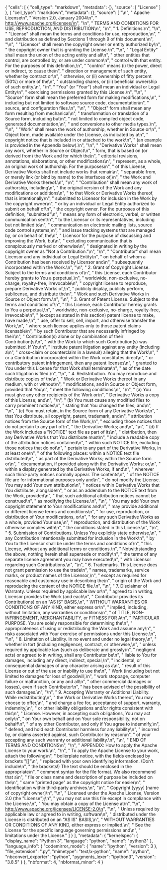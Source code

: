 {
 "cells": [
  {
   "cell_type": "markdown",
   "metadata": {},
   "source": [
    "License"
   ]
  },
  {
   "cell_type": "markdown",
   "metadata": {},
   "source": [
    "\n",
    "                                 Apache License\n",
    "                           Version 2.0, January 2004\n",
    "                        http://www.apache.org/licenses/\n",
    "\n",
    "   TERMS AND CONDITIONS FOR USE, REPRODUCTION, AND DISTRIBUTION\n",
    "\n",
    "   1. Definitions.\n",
    "\n",
    "      \"License\" shall mean the terms and conditions for use, reproduction,\n",
    "      and distribution as defined by Sections 1 through 9 of this document.\n",
    "\n",
    "      \"Licensor\" shall mean the copyright owner or entity authorized by\n",
    "      the copyright owner that is granting the License.\n",
    "\n",
    "      \"Legal Entity\" shall mean the union of the acting entity and all\n",
    "      other entities that control, are controlled by, or are under common\n",
    "      control with that entity. For the purposes of this definition,\n",
    "      \"control\" means (i) the power, direct or indirect, to cause the\n",
    "      direction or management of such entity, whether by contract or\n",
    "      otherwise, or (ii) ownership of fifty percent (50%) or more of the\n",
    "      outstanding shares, or (iii) beneficial ownership of such entity.\n",
    "\n",
    "      \"You\" (or \"Your\") shall mean an individual or Legal Entity\n",
    "      exercising permissions granted by this License.\n",
    "\n",
    "      \"Source\" form shall mean the preferred form for making modifications,\n",
    "      including but not limited to software source code, documentation\n",
    "      source, and configuration files.\n",
    "\n",
    "      \"Object\" form shall mean any form resulting from mechanical\n",
    "      transformation or translation of a Source form, including but\n",
    "      not limited to compiled object code, generated documentation,\n",
    "      and conversions to other media types.\n",
    "\n",
    "      \"Work\" shall mean the work of authorship, whether in Source or\n",
    "      Object form, made available under the License, as indicated by a\n",
    "      copyright notice that is included in or attached to the work\n",
    "      (an example is provided in the Appendix below).\n",
    "\n",
    "      \"Derivative Works\" shall mean any work, whether in Source or Object\n",
    "      form, that is based on (or derived from) the Work and for which the\n",
    "      editorial revisions, annotations, elaborations, or other modifications\n",
    "      represent, as a whole, an original work of authorship. For the purposes\n",
    "      of this License, Derivative Works shall not include works that remain\n",
    "      separable from, or merely link (or bind by name) to the interfaces of,\n",
    "      the Work and Derivative Works thereof.\n",
    "\n",
    "      \"Contribution\" shall mean any work of authorship, including\n",
    "      the original version of the Work and any modifications or additions\n",
    "      to that Work or Derivative Works thereof, that is intentionally\n",
    "      submitted to Licensor for inclusion in the Work by the copyright owner\n",
    "      or by an individual or Legal Entity authorized to submit on behalf of\n",
    "      the copyright owner. For the purposes of this definition, \"submitted\"\n",
    "      means any form of electronic, verbal, or written communication sent\n",
    "      to the Licensor or its representatives, including but not limited to\n",
    "      communication on electronic mailing lists, source code control systems,\n",
    "      and issue tracking systems that are managed by, or on behalf of, the\n",
    "      Licensor for the purpose of discussing and improving the Work, but\n",
    "      excluding communication that is conspicuously marked or otherwise\n",
    "      designated in writing by the copyright owner as \"Not a Contribution.\"\n",
    "\n",
    "      \"Contributor\" shall mean Licensor and any individual or Legal Entity\n",
    "      on behalf of whom a Contribution has been received by Licensor and\n",
    "      subsequently incorporated within the Work.\n",
    "\n",
    "   2. Grant of Copyright License. Subject to the terms and conditions of\n",
    "      this License, each Contributor hereby grants to You a perpetual,\n",
    "      worldwide, non-exclusive, no-charge, royalty-free, irrevocable\n",
    "      copyright license to reproduce, prepare Derivative Works of,\n",
    "      publicly display, publicly perform, sublicense, and distribute the\n",
    "      Work and such Derivative Works in Source or Object form.\n",
    "\n",
    "   3. Grant of Patent License. Subject to the terms and conditions of\n",
    "      this License, each Contributor hereby grants to You a perpetual,\n",
    "      worldwide, non-exclusive, no-charge, royalty-free, irrevocable\n",
    "      (except as stated in this section) patent license to make, have made,\n",
    "      use, offer to sell, sell, import, and otherwise transfer the Work,\n",
    "      where such license applies only to those patent claims licensable\n",
    "      by such Contributor that are necessarily infringed by their\n",
    "      Contribution(s) alone or by combination of their Contribution(s)\n",
    "      with the Work to which such Contribution(s) was submitted. If You\n",
    "      institute patent litigation against any entity (including a\n",
    "      cross-claim or counterclaim in a lawsuit) alleging that the Work\n",
    "      or a Contribution incorporated within the Work constitutes direct\n",
    "      or contributory patent infringement, then any patent licenses\n",
    "      granted to You under this License for that Work shall terminate\n",
    "      as of the date such litigation is filed.\n",
    "\n",
    "   4. Redistribution. You may reproduce and distribute copies of the\n",
    "      Work or Derivative Works thereof in any medium, with or without\n",
    "      modifications, and in Source or Object form, provided that You\n",
    "      meet the following conditions:\n",
    "\n",
    "      (a) You must give any other recipients of the Work or\n",
    "          Derivative Works a copy of this License; and\n",
    "\n",
    "      (b) You must cause any modified files to carry prominent notices\n",
    "          stating that You changed the files; and\n",
    "\n",
    "      (c) You must retain, in the Source form of any Derivative Works\n",
    "          that You distribute, all copyright, patent, trademark, and\n",
    "          attribution notices from the Source form of the Work,\n",
    "          excluding those notices that do not pertain to any part of\n",
    "          the Derivative Works; and\n",
    "\n",
    "      (d) If the Work includes a \"NOTICE\" text file as part of its\n",
    "          distribution, then any Derivative Works that You distribute must\n",
    "          include a readable copy of the attribution notices contained\n",
    "          within such NOTICE file, excluding those notices that do not\n",
    "          pertain to any part of the Derivative Works, in at least one\n",
    "          of the following places: within a NOTICE text file distributed\n",
    "          as part of the Derivative Works; within the Source form or\n",
    "          documentation, if provided along with the Derivative Works; or,\n",
    "          within a display generated by the Derivative Works, if and\n",
    "          wherever such third-party notices normally appear. The contents\n",
    "          of the NOTICE file are for informational purposes only and\n",
    "          do not modify the License. You may add Your own attribution\n",
    "          notices within Derivative Works that You distribute, alongside\n",
    "          or as an addendum to the NOTICE text from the Work, provided\n",
    "          that such additional attribution notices cannot be construed\n",
    "          as modifying the License.\n",
    "\n",
    "      You may add Your own copyright statement to Your modifications and\n",
    "      may provide additional or different license terms and conditions\n",
    "      for use, reproduction, or distribution of Your modifications, or\n",
    "      for any such Derivative Works as a whole, provided Your use,\n",
    "      reproduction, and distribution of the Work otherwise complies with\n",
    "      the conditions stated in this License.\n",
    "\n",
    "   5. Submission of Contributions. Unless You explicitly state otherwise,\n",
    "      any Contribution intentionally submitted for inclusion in the Work\n",
    "      by You to the Licensor shall be under the terms and conditions of\n",
    "      this License, without any additional terms or conditions.\n",
    "      Notwithstanding the above, nothing herein shall supersede or modify\n",
    "      the terms of any separate license agreement you may have executed\n",
    "      with Licensor regarding such Contributions.\n",
    "\n",
    "   6. Trademarks. This License does not grant permission to use the trade\n",
    "      names, trademarks, service marks, or product names of the Licensor,\n",
    "      except as required for reasonable and customary use in describing the\n",
    "      origin of the Work and reproducing the content of the NOTICE file.\n",
    "\n",
    "   7. Disclaimer of Warranty. Unless required by applicable law or\n",
    "      agreed to in writing, Licensor provides the Work (and each\n",
    "      Contributor provides its Contributions) on an \"AS IS\" BASIS,\n",
    "      WITHOUT WARRANTIES OR CONDITIONS OF ANY KIND, either express or\n",
    "      implied, including, without limitation, any warranties or conditions\n",
    "      of TITLE, NON-INFRINGEMENT, MERCHANTABILITY, or FITNESS FOR A\n",
    "      PARTICULAR PURPOSE. You are solely responsible for determining the\n",
    "      appropriateness of using or redistributing the Work and assume any\n",
    "      risks associated with Your exercise of permissions under this License.\n",
    "\n",
    "   8. Limitation of Liability. In no event and under no legal theory,\n",
    "      whether in tort (including negligence), contract, or otherwise,\n",
    "      unless required by applicable law (such as deliberate and grossly\n",
    "      negligent acts) or agreed to in writing, shall any Contributor be\n",
    "      liable to You for damages, including any direct, indirect, special,\n",
    "      incidental, or consequential damages of any character arising as a\n",
    "      result of this License or out of the use or inability to use the\n",
    "      Work (including but not limited to damages for loss of goodwill,\n",
    "      work stoppage, computer failure or malfunction, or any and all\n",
    "      other commercial damages or losses), even if such Contributor\n",
    "      has been advised of the possibility of such damages.\n",
    "\n",
    "   9. Accepting Warranty or Additional Liability. While redistributing\n",
    "      the Work or Derivative Works thereof, You may choose to offer,\n",
    "      and charge a fee for, acceptance of support, warranty, indemnity,\n",
    "      or other liability obligations and/or rights consistent with this\n",
    "      License. However, in accepting such obligations, You may act only\n",
    "      on Your own behalf and on Your sole responsibility, not on behalf\n",
    "      of any other Contributor, and only if You agree to indemnify,\n",
    "      defend, and hold each Contributor harmless for any liability\n",
    "      incurred by, or claims asserted against, such Contributor by reason\n",
    "      of your accepting any such warranty or additional liability.\n",
    "\n",
    "   END OF TERMS AND CONDITIONS\n",
    "\n",
    "   APPENDIX: How to apply the Apache License to your work.\n",
    "\n",
    "      To apply the Apache License to your work, attach the following\n",
    "      boilerplate notice, with the fields enclosed by brackets \"[]\"\n",
    "      replaced with your own identifying information. (Don't include\n",
    "      the brackets!)  The text should be enclosed in the appropriate\n",
    "      comment syntax for the file format. We also recommend that a\n",
    "      file or class name and description of purpose be included on the\n",
    "      same \"printed page\" as the copyright notice for easier\n",
    "      identification within third-party archives.\n",
    "\n",
    "   Copyright [yyyy] [name of copyright owner]\n",
    "\n",
    "   Licensed under the Apache License, Version 2.0 (the \"License\");\n",
    "   you may not use this file except in compliance with the License.\n",
    "   You may obtain a copy of the License at\n",
    "\n",
    "       http://www.apache.org/licenses/LICENSE-2.0\n",
    "\n",
    "   Unless required by applicable law or agreed to in writing, software\n",
    "   distributed under the License is distributed on an \"AS IS\" BASIS,\n",
    "   WITHOUT WARRANTIES OR CONDITIONS OF ANY KIND, either express or implied.\n",
    "   See the License for the specific language governing permissions and\n",
    "   limitations under the License."
   ]
  }
 ],
 "metadata": {
  "kernelspec": {
   "display_name": "Python 3",
   "language": "python",
   "name": "python3"
  },
  "language_info": {
   "codemirror_mode": { 
    "name": "ipython",
    "version": 3
   },
   "file_extension": ".py",
   "mimetype": "text/x-python",
   "name": "python",
   "nbconvert_exporter": "python",
   "pygments_lexer": "ipython3",
   "version": "3.8.5"
  }
 },
 "nbformat": 4,
 "nbformat_minor": 4
}
